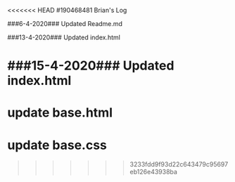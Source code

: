 <<<<<<< HEAD
#190468481
Brian's Log

###6-4-2020###
Updated Readme.md

###13-4-2020###
Updated index.html

###15-4-2020###
Updated index.html
=======
# update base.html
# update base.css
>>>>>>> 3233fdd9f93d22c643479c95697eb126e43938ba
